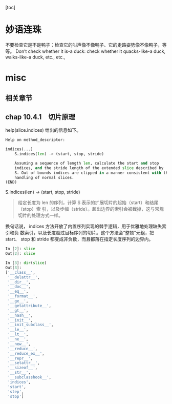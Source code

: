 [toc]
# 妙语连珠
不要检查它是不是鸭子：检查它的叫声像不像鸭子、它的走路姿势像不像鸭子，等等。
Don’t check whether it is-a duck: check whether it quacks-like-a duck, walks-like-a duck, etc., etc.,
# misc

## 相关章节
## chap 10.4.1　切片原理
help(slice.indices) 给出的信息如下。
```python
Help on method_descriptor:

indices(...)
    S.indices(len) -> (start, stop, stride)

    Assuming a sequence of length len, calculate the start and stop
    indices, and the stride length of the extended slice described by
    S. Out of bounds indices are clipped in a manner consistent with the
    handling of normal slices.
(END)
```
S.indices(len) -> (start, stop, stride)
> 给定长度为 len 的序列，计算 S 表示的扩展切片的起始（start）和结尾（stop）索
引，以及步幅（stride）。超出边界的索引会被截掉，这与常规切片的处理方式一样。
 
换句话说， indices 方法开放了内置序列实现的棘手逻辑，用于优雅地处理缺失索引和负
数索引，以及长度超过目标序列的切片。这个方法会“整顿”元组，把 start、 stop 和
stride 都变成非负数，而且都落在指定长度序列的边界内。
```python
In [2]: slice
Out[2]: slice

In [3]: dir(slice)
Out[3]:
['__class__',
 '__delattr__',
 '__dir__',
 '__doc__',
 '__eq__',
 '__format__',
 '__ge__',
 '__getattribute__',
 '__gt__',
 '__hash__',
 '__init__',
 '__init_subclass__',
 '__le__',
 '__lt__',
 '__ne__',
 '__new__',
 '__reduce__',
 '__reduce_ex__',
 '__repr__',
 '__setattr__',
 '__sizeof__',
 '__str__',
 '__subclasshook__',
 'indices',
 'start',
 'step',
 'stop']
```